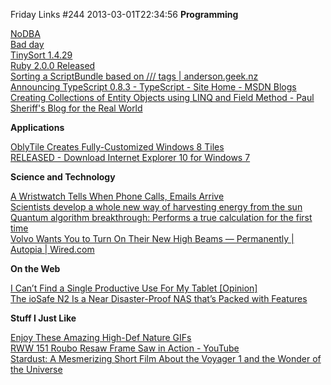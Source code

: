 Friday Links #244
2013-03-01T22:34:56
**Programming**

[NoDBA](http://martinfowler.com/bliki/NoDBA.html)   
[Bad day](http://blogs.msdn.com/b/bharry/archive/2013/02/23/bad-day.aspx)   
[TinySort 1.4.29](http://tinysort.sjeiti.com/)   
[Ruby 2.0.0 Released](http://developers.slashdot.org/story/13/02/24/1318235/ruby-200-released)   
[Sorting a ScriptBundle based on /// tags | anderson.geek.nz](http://blog.anderson.geek.nz/2013/02/26/sorting-a-scriptbundle-based-on-reference-tags/)   
[Announcing TypeScript 0.8.3 - TypeScript - Site Home - MSDN Blogs](http://blogs.msdn.com/b/typescript/archive/2013/02/27/announcing-typescript-0-8-3.aspx)   
[Creating Collections of Entity Objects using LINQ and Field Method - Paul Sheriff's Blog for the Real World](http://weblogs.asp.net/psheriff/archive/2013/02/25/creating-collections-of-entity-objects-using-linq-and-field-method.aspx)

**Applications**

[OblyTile Creates Fully-Customized Windows 8 Tiles](http://lifehacker.com/5986435/oblytile-creates-fully+customized-windows-8-tiles)[   
RELEASED - Download Internet Explorer 10 for Windows 7](http://www.hanselman.com/blog/RELEASEDDownloadInternetExplorer10ForWindows7.aspx)

**Science and Technology**

[A Wristwatch Tells When Phone Calls, Emails Arrive](http://allthingsd.com/20130226/a-wristwatch-tells-when-phone-calls-emails-arrive/)   
[Scientists develop a whole new way of harvesting energy from the sun](http://www.sciencedaily.com/releases/2013/02/130224142917.htm)   
[Quantum algorithm breakthrough: Performs a true calculation for the first time](http://www.sciencedaily.com/releases/2013/02/130224142829.htm)   
[Volvo Wants You to Turn On Their New High Beams — Permanently | Autopia | Wired.com](http://www.wired.com/autopia/2013/02/volvo-permanent-high-beams/)

**On the Web**

[I Can’t Find a Single Productive Use For My Tablet [Opinion]](http://www.makeuseof.com/tag/i-cant-find-a-single-productive-use-for-my-tablet/)   
[The ioSafe N2 Is a Near Disaster-Proof NAS that’s Packed with Features](http://lifehacker.com/5986606/the-iosafe-n2-is-a-near-disaster+proof-nas-thats-packed-with-features)

**Stuff I Just Like**

[Enjoy These Amazing High-Def Nature GIFs](http://www.popsci.com/science/article/2013-02/best-nature-gifs-whole-wide-web)   
[RWW 151 Roubo Resaw Frame Saw in Action - YouTube](http://www.youtube.com/watch?v=JBNt3PSxcTE&feature=youtu.be&a)   
[Stardust: A Mesmerizing Short Film About the Voyager 1 and the Wonder of the Universe](http://www.brainpickings.org/index.php/2013/02/28/stardust-mischa-rozema/)
